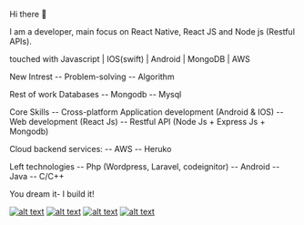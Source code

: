 Hi there 👋

I am a developer, main focus on React Native, React JS and Node js (Restful APIs).

touched with
Javascript | IOS(swift) | Android | MongoDB | AWS

New Intrest
-- Problem-solving
-- Algorithm

Rest of work
Databases
-- Mongodb
-- Mysql

Core Skills
-- Cross-platform Application development (Android & IOS)
-- Web development (React Js)
-- Restful API (Node Js + Express Js + Mongodb)

Cloud backend services:
-- AWS
-- Heruko

Left technologies
-- Php (Wordpress, Laravel, codeignitor)
-- Android
-- Java
-- C/C++

You dream it- I build it!


[![alt text][1.1]][1]
[![alt text][2.1]][2]
[![alt text][3.1]][3]
[![alt text][4.1]][4]

[1.1]: https://img.icons8.com/cute-clipart/64/000000/twitter.png (twitter icon with padding)
[2.1]: https://img.icons8.com/fluent/48/000000/facebook-new.png (facebook icon with padding)
[3.1]: https://img.icons8.com/cute-clipart/64/000000/linkedin.png (linkedIn icon with padding)

[4.1]: https://img.icons8.com/cute-clipart/64/000000/instagram-new.png (linkedIn icon with padding)


[1]: https://twitter.com/iamawaisibrar
[2]: https://www.facebook.com/awais.ibrar/
[3]: https://www.linkedin.com/in/awais-ibrar-78874a148/
[4]: https://www.instagram.com/iamawais7/